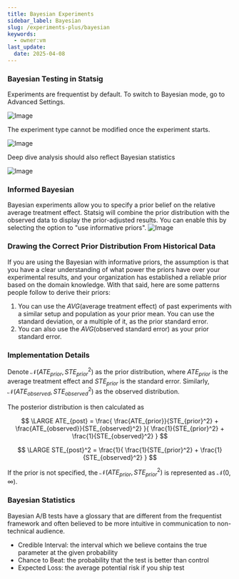 ```yaml
---
title: Bayesian Experiments
sidebar_label: Bayesian
slug: /experiments-plus/bayesian
keywords:
  - owner:vm
last_update:
  date: 2025-04-08
---
```


### Bayesian Testing in Statsig

Experiments are frequentist by default. To switch to Bayesian mode, go to Advanced Settings.

![Image](https://github.com/statsig-io/docs/assets/132317445/c9c01a57-fe13-47a9-b734-20d6e8d715a4)

The experiment type cannot be modified once the experiment starts.

![Image](https://github.com/statsig-io/docs/assets/132317445/be912632-6200-4408-977c-92f48dfdd7bc)

Deep dive analysis should also reflect Bayesian statistics

![Image](https://github.com/statsig-io/docs/assets/132317445/c9214142-d11f-48c8-92a4-53581bbc498c)

### Informed Bayesian

Bayesian experiments allow you to specify a prior belief on the relative average treatment effect. Statsig will combine the prior distribution with the observed data to display the prior-adjusted results. You can enable this by selecting the option to "use informative priors".
![Image](https://github.com/user-attachments/assets/0aa0a52c-4f97-42af-82dd-4d26dd1de7c0)


### Drawing the Correct Prior Distribution From Historical Data
If you are using the Bayesian with informative priors, the assumption is that you have a clear understanding of what power the priors have over your experimental results, and your organization has established a reliable prior based on the domain knowledge. With that said, here are some patterns people follow to derive their priors:
1. You can use the $AVG(\text{average treatment effect})$ of past experiments with a similar setup and population as your prior mean. You can use the standard deviation, or a multiple of it, as the prior standard error.
2. You can also use the $AVG(\text{observed standard error})$ as your prior standard error.

### Implementation Details

Denote $\mathcal{N}(ATE_{prior}, STE_{prior}^2)$ as the prior distribution, where $ATE_{prior}$ is the average treatment effect and $STE_{prior}$ is the standard error. Similarly, $\mathcal{N}(ATE_{observed}, STE_{observed}^2)$ as the observed distribution.

The posterior distribution is then calculated as

$$
\LARGE 
ATE_{post} = 
\frac{
\frac{ATE_{prior}}{STE_{prior}^2} + 
\frac{ATE_{observed}}{STE_{observed}^2}
}{
\frac{1}{STE_{prior}^2} + 
\frac{1}{STE_{observed}^2}
}
$$

$$
\LARGE 
STE_{post}^2 = 
\frac{1}{
\frac{1}{STE_{prior}^2} + 
\frac{1}{STE_{observed}^2}
}
$$


If the prior is not specified, the $\mathcal{N}(ATE_{prior}, STE_{prior}^2)$ is represented as $\mathcal{N}(0, \infty)$.

### Bayesian Statistics

Bayesian A/B tests have a glossary that are different from the frequentist framework and often believed to be more intuitive in communication to non-technical audience.

- Credible Interval: the interval which we believe contains the true parameter at the given probability
- Chance to Beat: the probability that the test is better than control
- Expected Loss: the average potential risk if you ship test
